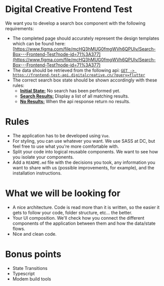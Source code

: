 # Digital Creative Frontend Test

We want you to develop a search box component with the following requirements:

- The completed page should accurately represent the design templates which can be found here: [https://www.figma.com/file/mcHQ3hMUG0fmgWVh6QPUlv/Search-Box---Frontend-Test?node-id=71%3A377](https://www.figma.com/file/mcHQ3hMUG0fmgWVh6QPUlv/Search-Box---Frontend-Test?node-id=71%3A377)
- The data should be retrieved from the following api: [`GET -> https://frontend-test-api.digitalcreative.cn/?query=flutter`](https://frontend-test-api.digitalcreative.cn/?query=flutter)
- The correct search box state should be shown accordingly with these rules:
    - [**Initial State:**](./assets/examples/initial-state.png) No search has been performed yet. 
    - [**Search Results:**](./assets/examples/search-results-state.png) Display a list of all matching results. 
    - [**No Results:**](./assets/examples/no-results-state.png) When the api response return no results.

# Rules

- The application has to be developed using `Vue`.
- For styling, you can use whatever you want. We use SASS at DC, but feel free to use what you're more comfortable with.
- Split your code into logical reusable components. We want to see how you isolate your components.
- Add a `README.md` file with the decisions you took, any information you want to share with us (possible improvements, for example), and the installation instructions.

# What we will be looking for

- A nice architecture. Code is read more than it is written, so the easier it gets to follow your code, folder structure, etc... the better.
- Your UI composition. We'll check how you connect the different components of the application between them and how the data/state flows.
- Nice and clean code.

# Bonus points

- State Transitions
- Typescript
- Modem build tools
